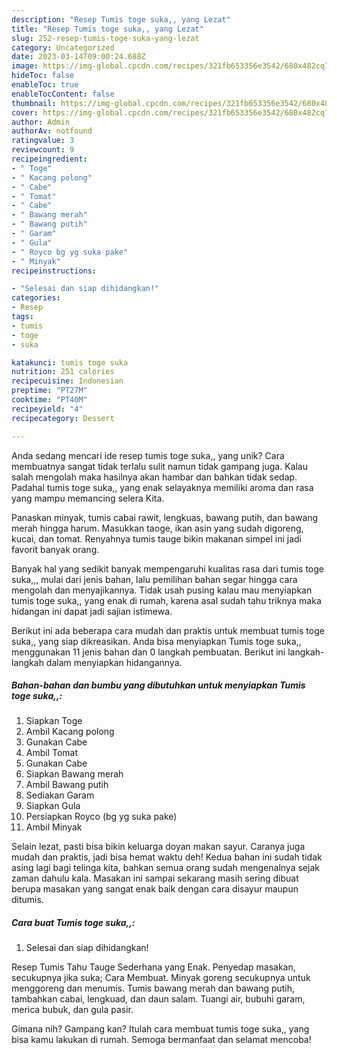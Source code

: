 ```yaml
---
description: "Resep Tumis toge suka,, yang Lezat"
title: "Resep Tumis toge suka,, yang Lezat"
slug: 252-resep-tumis-toge-suka-yang-lezat
category: Uncategorized
date: 2023-03-14T09:00:24.688Z
image: https://img-global.cpcdn.com/recipes/321fb653356e3542/680x482cq70/tumis-toge-suka-foto-resep-utama.jpg
hideToc: false
enableToc: true
enableTocContent: false
thumbnail: https://img-global.cpcdn.com/recipes/321fb653356e3542/680x482cq70/tumis-toge-suka-foto-resep-utama.jpg
cover: https://img-global.cpcdn.com/recipes/321fb653356e3542/680x482cq70/tumis-toge-suka-foto-resep-utama.jpg
author: Admin
authorAv: notfound
ratingvalue: 3
reviewcount: 9
recipeingredient:
- " Toge"
- " Kacang polong"
- " Cabe"
- " Tomat"
- " Cabe"
- " Bawang merah"
- " Bawang putih"
- " Garam"
- " Gula"
- " Royco bg yg suka pake"
- " Minyak"
recipeinstructions:

- "Selesai dan siap dihidangkan!"
categories:
- Resep
tags:
- tumis
- toge
- suka

katakunci: tumis toge suka 
nutrition: 251 calories
recipecuisine: Indonesian
preptime: "PT27M"
cooktime: "PT40M"
recipeyield: "4"
recipecategory: Dessert

---
```





Anda sedang mencari ide resep tumis toge suka,, yang unik? Cara membuatnya sangat tidak terlalu sulit namun tidak gampang juga. Kalau salah mengolah maka hasilnya akan hambar dan bahkan tidak sedap. Padahal tumis toge suka,, yang enak selayaknya memiliki aroma dan rasa yang mampu memancing selera Kita.





Panaskan minyak, tumis cabai rawit, lengkuas, bawang putih, dan bawang merah hingga harum. Masukkan taoge, ikan asin yang sudah digoreng, kucai, dan tomat. Renyahnya tumis tauge bikin makanan simpel ini jadi favorit banyak orang.

Banyak hal yang sedikit banyak mempengaruhi kualitas rasa dari tumis toge suka,,, mulai dari jenis bahan, lalu pemilihan bahan segar hingga cara mengolah dan menyajikannya. Tidak usah pusing kalau mau menyiapkan tumis toge suka,, yang enak di rumah, karena asal sudah tahu triknya maka hidangan ini dapat jadi sajian istimewa.






Berikut ini ada beberapa cara mudah dan praktis untuk membuat tumis toge suka,, yang siap dikreasikan. Anda bisa menyiapkan Tumis toge suka,, menggunakan 11 jenis bahan dan 0 langkah pembuatan. Berikut ini langkah-langkah dalam menyiapkan hidangannya.

<!--inarticleads1-->

##### Bahan-bahan dan bumbu yang dibutuhkan untuk menyiapkan Tumis toge suka,,:

1. Siapkan  Toge
1. Ambil  Kacang polong
1. Gunakan  Cabe
1. Ambil  Tomat
1. Gunakan  Cabe
1. Siapkan  Bawang merah
1. Ambil  Bawang putih
1. Sediakan  Garam
1. Siapkan  Gula
1. Persiapkan  Royco (bg yg suka pake)
1. Ambil  Minyak


Selain lezat, pasti bisa bikin keluarga doyan makan sayur. Caranya juga mudah dan praktis, jadi bisa hemat waktu deh! Kedua bahan ini sudah tidak asing lagi bagi telinga kita, bahkan semua orang sudah mengenalnya sejak zaman dahulu kala. Masakan ini sampai sekarang masih sering dibuat berupa masakan yang sangat enak baik dengan cara disayur maupun ditumis. 

<!--inarticleads2-->

##### Cara buat Tumis toge suka,,:


1. Selesai dan siap dihidangkan!

Resep Tumis Tahu Tauge Sederhana yang Enak. Penyedap masakan, secukupnya jika suka; Cara Membuat. Minyak goreng secukupnya untuk menggoreng dan menumis. Tumis bawang merah dan bawang putih, tambahkan cabai, lengkuad, dan daun salam. Tuangi air, bubuhi garam, merica bubuk, dan gula pasir. 

Gimana nih? Gampang kan? Itulah cara membuat tumis toge suka,, yang bisa kamu lakukan di rumah. Semoga bermanfaat dan selamat mencoba!
